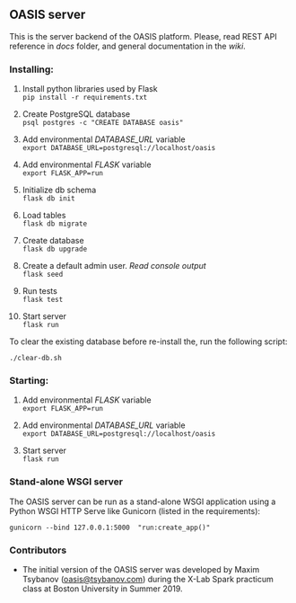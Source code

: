 ## OASIS server

This is the server backend of the OASIS platform. Please, read REST API reference in _docs_ folder, and general documentation in the _wiki_.

### Installing:

1. Install python libraries used by Flask <br>
`pip install -r requirements.txt`

2. Create PostgreSQL database <br>
`psql postgres -c "CREATE DATABASE oasis"`

3. Add environmental _DATABASE_URL_ variable <br>
`export DATABASE_URL=postgresql://localhost/oasis`

4. Add environmental _FLASK_ variable <br>
`export FLASK_APP=run`

5. Initialize db schema <br>
`flask db init`

6. Load tables <br>
`flask db migrate` 

7. Create database <br>
`flask db upgrade`

8. Create a default admin user. _Read console output_ <br>
`flask seed`

9. Run tests <br>
`flask test`

10. Start server <br>
`flask run`

To clear the existing database before re-install the, run the following script:

`./clear-db.sh`

### Starting:

1. Add environmental _FLASK_ variable <br>
`export FLASK_APP=run`

2. Add environmental _DATABASE_URL_ variable <br>
`export DATABASE_URL=postgresql://localhost/oasis`

3. Start server <br>
`flask run`

### Stand-alone WSGI server

The OASIS server can be run as a stand-alone WSGI application using a Python WSGI HTTP Serve like Gunicorn (listed in the requirements):

`gunicorn --bind 127.0.0.1:5000  "run:create_app()"`

### Contributors

* The initial version of the OASIS server was developed by Maxim Tsybanov (oasis@tsybanov.com) during the X-Lab Spark practicum class at Boston University in Summer 2019.
